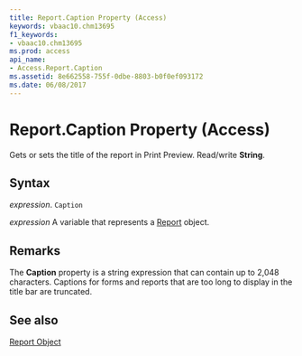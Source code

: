 ```yaml
---
title: Report.Caption Property (Access)
keywords: vbaac10.chm13695
f1_keywords:
- vbaac10.chm13695
ms.prod: access
api_name:
- Access.Report.Caption
ms.assetid: 8e662558-755f-0dbe-8803-b0f0ef093172
ms.date: 06/08/2017
---
```



# Report.Caption Property (Access)

Gets or sets the title of the report in Print Preview. Read/write  **String**.


## Syntax

 _expression_. `Caption`

 _expression_ A variable that represents a [Report](./Access.Report.md) object.


## Remarks

The  **Caption** property is a string expression that can contain up to 2,048 characters. Captions for forms and reports that are too long to display in the title bar are truncated.


## See also


[Report Object](Access.Report.md)

